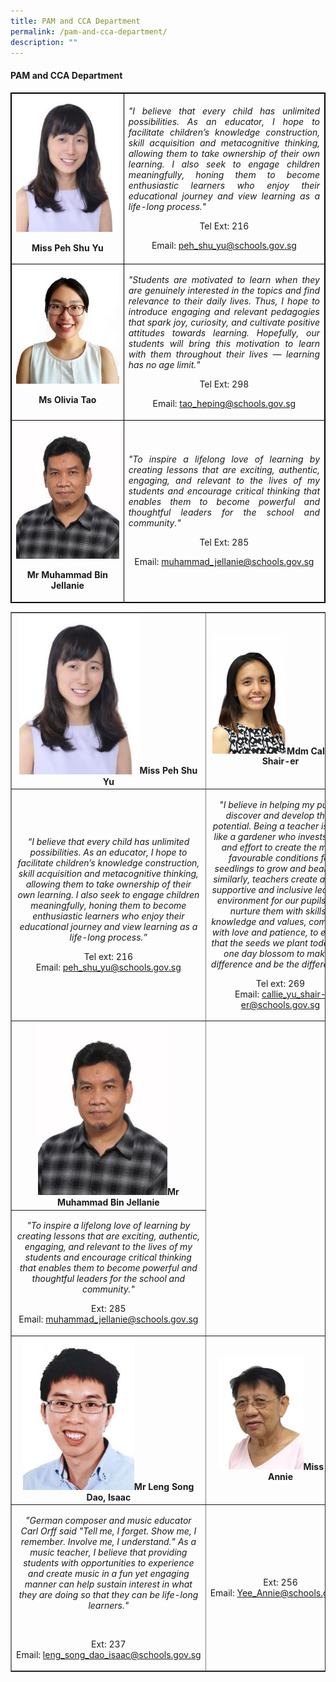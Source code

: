 ```yaml
---
title: PAM and CCA Department
permalink: /pam-and-cca-department/
description: ""
---
```

<h4><strong>PAM and CCA Department</strong></h4>
<table style="border-collapse: collapse; width: 100%; border:1px solid black;">
<tbody>
<tr>
<td style="width: 33.3333%; text-align: center; border:1px solid black;">
<img style="width:100%;" src="/images/pam1.jpg">
<p><strong>Miss Peh Shu Yu</strong></p>
</td>
<td style="width: 50%; text-align: justify; border:1px solid black;">
<p><em>"I believe that every child has unlimited possibilities. As an educator, I hope to facilitate children&rsquo;s knowledge construction, skill acquisition and metacognitive thinking, allowing them to take ownership of their own learning. I also seek to engage children meaningfully, honing them to become enthusiastic learners who enjoy their educational journey and view learning as a life-long process."</em></p>
<p style="width: 100%; text-align: center;">Tel Ext: 216</p>
<p style="width: 100%; text-align: center;">Email:&nbsp;<a href="mailto:peh_shu_yu@schools.gov.sg">peh_shu_yu@schools.gov.sg</a></p>
</td>
</tr>
<tr>
<td style="width: 33.3333%; text-align: center; border:1px solid black;">
<img style="width:100%;" src="/images/pam5.jpg">
<p><strong>Ms Olivia Tao</strong></p>
</td>
<td style="width: 50%; text-align: justify; border:1px solid black;">
<p><em>"Students are motivated to learn when they are genuinely interested in the topics and find relevance to their daily lives. Thus, I hope to introduce engaging and relevant pedagogies that spark joy, curiosity, and cultivate positive attitudes towards learning. Hopefully, our students will bring this motivation to learn with them throughout their lives &mdash; learning has no age limit."</em></p>
<p style="width: 100%; text-align: center;">Tel Ext: 298</p>
<p style="width: 100%; text-align: center;">Email:&nbsp;<a href="mailto:tao_heping@schools.gov.sg">tao_heping@schools.gov.sg</a></p>
</td>
</tr>
<tr>
<td style="width: 33.3333%; text-align: center; border:1px solid black;">
<img style="width:100%;" src="/images/pam7.jpg">
<p><strong>Mr Muhammad Bin Jellanie</strong></p>
</td>
<td style="width: 50%; text-align: justify; border:1px solid black;">
<p><em>"To inspire a lifelong love of learning by creating lessons that are exciting, authentic, engaging, and relevant to the lives of my students and encourage critical thinking that enables them to become powerful and thoughtful leaders for the school and community."</em></p>
<p style="width: 100%; text-align: center;">Tel Ext: 285</p>
<p style="width: 100%; text-align: center;">Email:&nbsp;<a href="mailto:muhammad_jellanie@schools.gov.sg">muhammad_jellanie@schools.gov.sg</a></p>
</td>
</tr>
<table style="border-collapse: collapse; width: 100%;" border="1">
<tbody>
<tr>
<td style="width: 33.3333%; text-align: center;"><img style="width: 65%;" src="/images/pam1.jpg" /><strong>Miss Peh Shu Yu</strong></td>
<td style="width: 33.3333%; text-align: center;"><img style="width: 53%;" src="/images/pam2.png" /><strong>Mdm Callie Yu Shair-er</strong></td>
<td style="width: 33.3333%; text-align: center;"><img style="width: 50%;" src="/images/pam3.jpg" /><strong>Mr Zabar Abuyamin Bin Mohammad Akbar</strong></td>
</tr>
<tr>
<td style="width: 33.3333%; text-align: center;">
<p><em>&ldquo;I believe that every child has unlimited possibilities. As an educator, I hope to facilitate children&rsquo;s knowledge construction, skill acquisition and metacognitive thinking, allowing them to take ownership of their own learning. I also seek to engage children meaningfully, honing them to become enthusiastic learners who enjoy their educational journey and view learning as a life-long process.&rdquo;</em></p>
<p>Tel&nbsp;ext: 216<br />Email:&nbsp;<a href="mailto:peh_shu_yu@schools.gov.sg">peh_shu_yu@schools.gov.sg</a></p>
</td>
<td style="width: 33.3333%; text-align: center;">
<p><em>"I believe in helping my pupils discover and develop their potential. Being a teacher is a lot like a gardener who invests time and effort to create the most favourable conditions for &nbsp;seedlings to grow and bear fruit; similarly, teachers create a safe, supportive and inclusive learning environment for our pupils. We nurture them with skills,&nbsp; knowledge and values, combined with love and patience, to ensure that the seeds we plant today will one day blossom to make a difference and be the difference."</em></p>
<p>Tel&nbsp;ext: 269<br />Email:&nbsp;<a href="mailto:callie_yu_shair-er@schools.gov.sg">callie_yu_shair-er@schools.gov.sg</a></p>
</td>
<td style="width: 33.3333%; text-align: center;">
<p><em>&ldquo;As shapers of the future, teachers hold the key to unlocking our pupils&rsquo; potential, creativity and possibilities. We may not be able to download all that we know to our charges, but we can sprinkle and spark in them the seeds of creativity, and the thirst for knowledge. Teachers can blossom the potential pupils can achieve.&rdquo;</em></p>
<p>Ext: 235<br />Email:&nbsp;<a href="mailto:zabar_abuyamin_m_a@schools.gov.sg">zabar_abuyamin_m_a@schools.gov.sg</a></p>
</td>
</tr>
<tr>
<td style="width: 33.3333%; text-align: center;"><img style="width: 70%;" src="/images/pam7.jpg" /><strong>Mr Muhammad Bin Jellanie</strong></td>
<tr>
<td style="width: 33.3333%; text-align: center;">
<p><em>"To inspire a lifelong love of learning by creating lessons that are exciting, authentic, engaging, and relevant to the lives of my students and encourage critical thinking that enables them to become powerful and thoughtful leaders for the school and community."</em></p>
<p>Ext: 285<br />Email:&nbsp;<a href="mailto:muhammad_jellanie@schools.gov.sg">muhammad_jellanie@schools.gov.sg</a></p>
</td>

<tr>
<td style="width: 33.3333%; text-align: center;"><img style="width: 60%;" src="/images/pam10.jpg" /><strong>Mr Leng Song Dao, Isaac</strong></td>
<td style="width: 33.3333%; text-align: center;"><img style="width: 60%;" src="/images/pam11.jpg" /><strong>Miss Yee Annie</strong></td>
<td style="width: 33.3333%; text-align: center;">&nbsp;</td>
</tr>
<tr>
<td style="width: 33.3333%; text-align: center;">
<p><em>"German composer and music educator Carl Orff said "Tell me, I forget. Show me, I remember. Involve me, I understand." As a music teacher, I believe that providing students with opportunities to experience and create music in a fun yet engaging manner can help sustain interest in what they are doing so that they can be life-long learners."</em></p>
<p>&nbsp;</p>
<p>Ext: 237<br />Email:&nbsp;<a href="mailto:leng_song_dao_isaac@schools.gov.sg">leng_song_dao_isaac@schools.gov.sg</a></p>
</td>
<td style="width: 33.3333%; text-align: center;">Ext: 256<br />Email:&nbsp;<a href="mailto:Yee_Annie@schools.gov.sg">Yee_Annie@schools.gov.sg</a></td>
<td style="width: 33.3333%; text-align: center;">&nbsp;</td>
</tr>
</tbody>
</table>